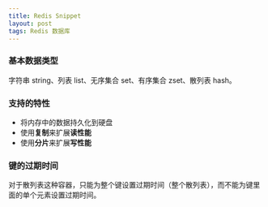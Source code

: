 ```yaml
---
title: Redis Snippet
layout: post
tags: Redis 数据库
---
```


### 基本数据类型

 字符串 string、列表 list、无序集合 set、有序集合 zset、散列表 hash。
 
### 支持的特性
* 将内存中的数据持久化到硬盘
* 使用**复制**来扩展**读性能**
* 使用**分片**来扩展**写性能**

### 键的过期时间
对于散列表这种容器，只能为整个键设置过期时间（整个散列表），而不能为键里面的单个元素设置过期时间。